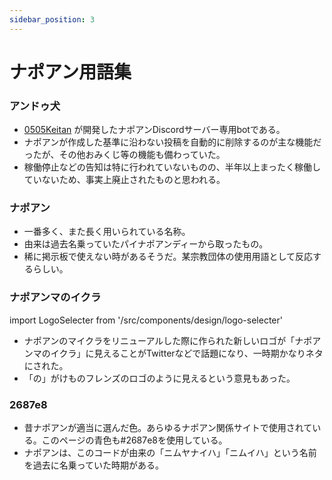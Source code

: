 ```yaml
---
sidebar_position: 3
---
```


# ナポアン用語集

### アンドゥ犬
* [0505Keitan](https://md.napoan.com/docs/people/0505Keitan) が開発したナポアンDiscordサーバー専用botである。
* ナポアンが作成した基準に沿わない投稿を自動的に削除するのが主な機能だったが、その他おみくじ等の機能も備わっていた。
* 稼働停止などの告知は特に行われていないものの、半年以上まったく稼働していないため、事実上廃止されたものと思われる。

### ナポアン
* 一番多く、また長く用いられている名称。
* 由来は過去名乗っていたパイナポアンディーから取ったもの。
* 稀に掲示板で使えない時があるそうだ。某宗教団体の使用用語として反応するらしい。

### ナポアンマのイクラ

import LogoSelecter from '/src/components/design/logo-selecter'

<LogoSelecter fill="#2687e8" logoSelection="manoikura" />

* ナポアンのマイクラをリニューアルした際に作られた新しいロゴが「ナポアンマのイクラ」に見えることがTwitterなどで話題になり、一時期かなりネタにされた。
* 「の」がけものフレンズのロゴのように見えるという意見もあった。

### 2687e8
* 昔ナポアンが適当に選んだ色。あらゆるナポアン関係サイトで使用されている。このページの青色も#2687e8を使用している。
* ナポアンは、このコードが由来の「ニムヤナイハ」「ニムイハ」という名前を過去に名乗っていた時期がある。
